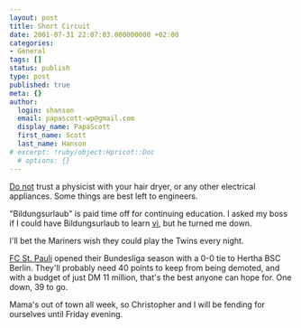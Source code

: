 ```yaml
---
layout: post
title: Short Circuit
date: 2001-07-31 22:07:03.000000000 +02:00
categories:
- General
tags: []
status: publish
type: post
published: true
meta: {}
author:
  login: shanson
  email: papascott-wp@gmail.com
  display_name: PapaScott
  first_name: Scott
  last_name: Hanson
# excerpt: !ruby/object:Hpricot::Doc
  # options: {}
---
```

<p><a href="http://andrea.editthispage.com/2001/07/30">Do not</a> trust a physicist with your hair dryer, or any other electrical appliances. Some things are best left to engineers.</p>
<p>"Bildungsurlaub" is paid time off for continuing education. I asked my boss if I could have Bildungsurlaub to learn <a href="http://www.vim.org">vi</a>, but he turned me down.</p>
<p>I'll bet the Mariners wish they could play the Twins every night.</p>
<p><a href="http://www.fcstpauli.de">FC St. Pauli</a> opened their Bundesliga season with a 0-0 tie to Hertha BSC Berlin. They'll probably need 40 points to keep from being demoted, and with a budget of just DM 11 million, that's the best anyone can hope for. One down, 39 to go.</p>
<p>Mama's out of town all week, so Christopher and I will be fending for ourselves until Friday evening.</p>
